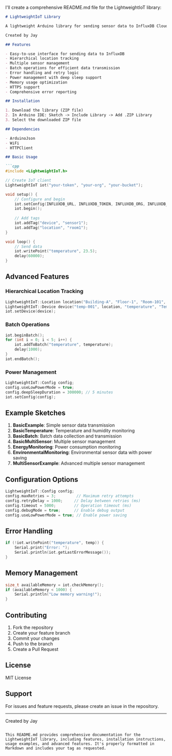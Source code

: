 


          
I'll create a comprehensive README.md file for the LightweightIoT library:

```markdown:libraries/LightweightIoT/README.md
# LightweightIoT Library

A lightweight Arduino library for sending sensor data to InfluxDB Cloud with support for hierarchical location tracking, multiple sensors, batch operations, and power management.

Created by Jay

## Features

- Easy-to-use interface for sending data to InfluxDB
- Hierarchical location tracking
- Multiple sensor management
- Batch operations for efficient data transmission
- Error handling and retry logic
- Power management with deep sleep support
- Memory usage optimization
- HTTPS support
- Comprehensive error reporting

## Installation

1. Download the library (ZIP file)
2. In Arduino IDE: Sketch -> Include Library -> Add .ZIP Library
3. Select the downloaded ZIP file

## Dependencies

- ArduinoJson
- WiFi
- HTTPClient

## Basic Usage

```cpp
#include <LightweightIoT.h>

// Create IoT client
LightweightIoT iot("your-token", "your-org", "your-bucket");

void setup() {
    // Configure and begin
    iot.setConfig(INFLUXDB_URL, INFLUXDB_TOKEN, INFLUXDB_ORG, INFLUXDB_BUCKET);
    iot.begin();
    
    // Add tags
    iot.addTag("device", "sensor1");
    iot.addTag("location", "room1");
}

void loop() {
    // Send data
    iot.writePoint("temperature", 23.5);
    delay(60000);
}
```

## Advanced Features

### Hierarchical Location Tracking

```cpp
LightweightIoT::Location location("Building-A", "Floor-1", "Room-101", "Zone-1");
LightweightIoT::Device device("temp-001", location, "temperature", "Temperature sensor");
iot.setDevice(device);
```

### Batch Operations

```cpp
iot.beginBatch();
for (int i = 0; i < 5; i++) {
    iot.addToBatch("temperature", temperature);
    delay(1000);
}
iot.endBatch();
```

### Power Management

```cpp
LightweightIoT::Config config;
config.useLowPowerMode = true;
config.deepSleepDuration = 300000; // 5 minutes
iot.setConfig(config);
```

## Example Sketches

1. **BasicExample**: Simple sensor data transmission
2. **BasicTemperature**: Temperature and humidity monitoring
3. **BasicBatch**: Batch data collection and transmission
4. **BasicMultiSensor**: Multiple sensor management
5. **EnergyMonitoring**: Power consumption monitoring
6. **EnvironmentalMonitoring**: Environmental sensor data with power saving
7. **MultiSensorExample**: Advanced multiple sensor management

## Configuration Options

```cpp
LightweightIoT::Config config;
config.maxRetries = 3;         // Maximum retry attempts
config.retryDelay = 1000;     // Delay between retries (ms)
config.timeout = 5000;        // Operation timeout (ms)
config.debugMode = true;      // Enable debug output
config.useLowPowerMode = true; // Enable power saving
```

## Error Handling

```cpp
if (!iot.writePoint("temperature", temp)) {
    Serial.print("Error: ");
    Serial.println(iot.getLastErrorMessage());
}
```

## Memory Management

```cpp
size_t availableMemory = iot.checkMemory();
if (availableMemory < 1000) {
    Serial.println("Low memory warning!");
}
```

## Contributing

1. Fork the repository
2. Create your feature branch
3. Commit your changes
4. Push to the branch
5. Create a Pull Request

## License

MIT License

## Support

For issues and feature requests, please create an issue in the repository.

---
Created by Jay
```

This README.md provides comprehensive documentation for the LightweightIoT library, including features, installation instructions, usage examples, and advanced features. It's properly formatted in Markdown and includes your tag as requested.
        